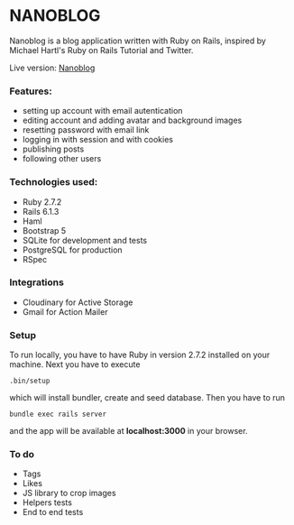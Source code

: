 # NANOBLOG
Nanoblog is a blog application written with Ruby on Rails, inspired by Michael Hartl's Ruby on Rails Tutorial and Twitter. 

Live version: [Nanoblog](https://stormy-crag-26703.herokuapp.com/)

### Features:
- setting up account with email autentication
- editing account and adding avatar and background images
- resetting password with email link
- logging in with session and with cookies
- publishing posts
- following other users 

### Technologies used:
* Ruby 2.7.2
* Rails 6.1.3
* Haml
* Bootstrap 5
* SQLite for development and tests
* PostgreSQL for production
* RSpec

### Integrations
* Cloudinary for Active Storage
* Gmail for Action Mailer

### Setup

To run locally, you have to have Ruby in version 2.7.2  installed on your machine.
Next you have to execute 
```
.bin/setup
```
which will install bundler, create and seed database. 
Then you have to run 
```
bundle exec rails server
```
and the app will be available at __localhost:3000__ in your browser.

### To do

* Tags
* Likes
* JS library to crop images
* Helpers tests
* End to end tests